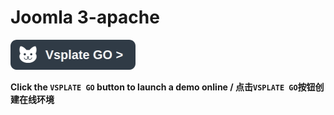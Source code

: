# Joomla 3-apache

<a href="https://www.vsplate.com/?docker-compose=https://github.com/vsplate/dcenvs/joomla/3-apache"><img alt="VSPLATE GO" src="https://raw.githubusercontent.com/vsplate/images/master/vsgo_btn.png" width="200px"></a>

**Click the `VSPLATE GO` button to launch a demo online / 点击`VSPLATE GO`按钮创建在线环境**